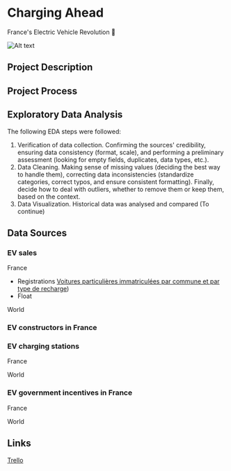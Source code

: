 # Charging Ahead
France's Electric Vehicle Revolution 🔋

![Alt text](https://github.com/hilmnr/Charging-Ahead-Frances-Electric-Vehicle-Revolution/assets/145452309/b0e3068a-fd01-40f9-bbad-22ba92928917)

## Project Description 

## Project Process


## Exploratory Data Analysis
The following EDA steps were followed:
1. Verification of data collection.
Confirming the sources' credibility, ensuring data consistency (format, scale), and performing a preliminary assessment (looking for empty fields, duplicates, data types, etc.).
2. Data Cleaning.
Making sense of missing values (deciding the best way to handle them), correcting data inconsistencies (standardize categories, correct typos, and ensure consistent formatting). Finally, decide how to deal with outliers, whether to remove them or keep them, based on the context.
3. Data Visualization.
Historical data was analysed and compared (To continue)


## Data Sources

### EV sales 
France
- Registrations [Voitures particulières immatriculées par commune et par type de recharge](https://opendata.agenceore.fr/explore/dataset/voitures-par-commune-par-energie/information/))
- Float
  
World
### EV constructors in France


### EV charging stations 
France

World

### EV government incentives in France
France

World


## Links
[Trello](https://trello.com/b/KWDK0qVX/final-project-planning)

